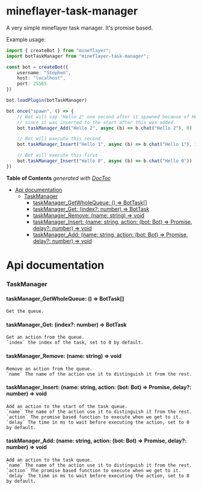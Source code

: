 # mineflayer-task-manager

A very simple mineflayer task manager. It's promise based.

Example usage:
```ts
import { createBot } from "mineflayer";
import botTaskManager from "mineflayer-task-manager";

const bot = createBot({
    username: "Stephen",
    host: "localhost",
    port: 25565
})

bot.loadPlugin(botTaskManager)

bot.once("spawn", () => {
    // Bot will say "Hello 2" one second after it spawned because of Hello 1 executing after 1000 ms,
    // since it was inserted to the start after this was added.
    bot.taskManager_Add("Hello 2", async (b) => b.chat("Hello 2"), 0)

    // Bot will execute this second
    bot.taskManager_Insert("Hello 1", async (b) => b.chat("Hello 1"), 1000)

    // Bot will execute this first
    bot.taskManager_Insert("Hello 0", async (b) => b.chat("Hello 0"))
})
```

<!-- START doctoc generated TOC please keep comment here to allow auto update -->
<!-- DON'T EDIT THIS SECTION, INSTEAD RE-RUN doctoc TO UPDATE -->
**Table of Contents**  *generated with [DocToc](https://github.com/thlorenz/doctoc)*

- [Api documentation](#api-documentation)
    - [TaskManager](#taskmanager)
      - [taskManager_GetWholeQueue: () => BotTask[]](#taskmanager_getwholequeue---bottask)
      - [taskManager_Get: (index?: number) => BotTask](#taskmanager_get-index-number--bottask)
      - [taskManager_Remove: (name: string) => void](#taskmanager_remove-name-string--void)
      - [taskManager_Insert: (name: string, action: (bot: Bot) => Promise<any>, delay?: number) => void](#taskmanager_insert-name-string-action-bot-bot--promiseany-delay-number--void)
      - [taskManager_Add: (name: string, action: (bot: Bot) => Promise<any>, delay?: number) => void](#taskmanager_add-name-string-action-bot-bot--promiseany-delay-number--void)

<!-- END doctoc generated TOC please keep comment here to allow auto update -->

# Api documentation
### TaskManager

#### taskManager_GetWholeQueue: () => BotTask[]
	Get the queue.

#### taskManager_Get: (index?: number) => BotTask
	Get an action from the queue.
	`index` the index of the task, set to 0 by default.

#### taskManager_Remove: (name: string) => void
	Remove an action from the queue.
	`name` The name of the action use it to distinguish it from the rest.

#### taskManager_Insert: (name: string, action: (bot: Bot) => Promise<any>, delay?: number) => void
	Add an action to the start of the task queue.
	`name` The name of the action use it to distinguish it from the rest.
	`action` The promise based function to execute when we get to it.
	`delay` The time in ms to wait before executing the action, set to 0 by default.

#### taskManager_Add: (name: string, action: (bot: Bot) => Promise<any>, delay?: number) => void
	Add an action to the task queue.
	`name` The name of the action use it to distinguish it from the rest.
	`action` The promise based function to execute when we get to it.
	`delay` The time in ms to wait before executing the action, set to 0 by default.